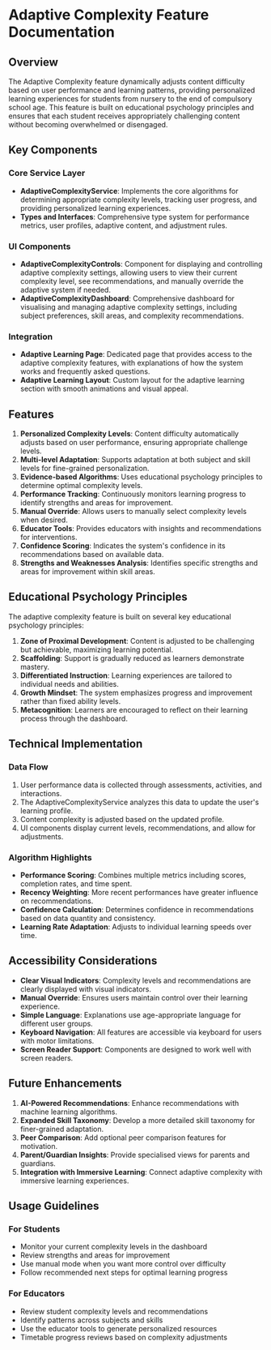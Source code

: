 # Adaptive Complexity Feature Documentation

## Overview

The Adaptive Complexity feature dynamically adjusts content difficulty based on user performance and learning patterns, providing personalized learning experiences for students from nursery to the end of compulsory school age. This feature is built on educational psychology principles and ensures that each student receives appropriately challenging content without becoming overwhelmed or disengaged.

## Key Components

### Core Service Layer

- **AdaptiveComplexityService**: Implements the core algorithms for determining appropriate complexity levels, tracking user progress, and providing personalized learning experiences.
- **Types and Interfaces**: Comprehensive type system for performance metrics, user profiles, adaptive content, and adjustment rules.

### UI Components

- **AdaptiveComplexityControls**: Component for displaying and controlling adaptive complexity settings, allowing users to view their current complexity level, see recommendations, and manually override the adaptive system if needed.
- **AdaptiveComplexityDashboard**: Comprehensive dashboard for visualising and managing adaptive complexity settings, including subject preferences, skill areas, and complexity recommendations.

### Integration

- **Adaptive Learning Page**: Dedicated page that provides access to the adaptive complexity features, with explanations of how the system works and frequently asked questions.
- **Adaptive Learning Layout**: Custom layout for the adaptive learning section with smooth animations and visual appeal.

## Features

1. **Personalized Complexity Levels**: Content difficulty automatically adjusts based on user performance, ensuring appropriate challenge levels.
2. **Multi-level Adaptation**: Supports adaptation at both subject and skill levels for fine-grained personalization.
3. **Evidence-based Algorithms**: Uses educational psychology principles to determine optimal complexity levels.
4. **Performance Tracking**: Continuously monitors learning progress to identify strengths and areas for improvement.
5. **Manual Override**: Allows users to manually select complexity levels when desired.
6. **Educator Tools**: Provides educators with insights and recommendations for interventions.
7. **Confidence Scoring**: Indicates the system's confidence in its recommendations based on available data.
8. **Strengths and Weaknesses Analysis**: Identifies specific strengths and areas for improvement within skill areas.

## Educational Psychology Principles

The adaptive complexity feature is built on several key educational psychology principles:

1. **Zone of Proximal Development**: Content is adjusted to be challenging but achievable, maximizing learning potential.
2. **Scaffolding**: Support is gradually reduced as learners demonstrate mastery.
3. **Differentiated Instruction**: Learning experiences are tailored to individual needs and abilities.
4. **Growth Mindset**: The system emphasizes progress and improvement rather than fixed ability levels.
5. **Metacognition**: Learners are encouraged to reflect on their learning process through the dashboard.

## Technical Implementation

### Data Flow

1. User performance data is collected through assessments, activities, and interactions.
2. The AdaptiveComplexityService analyzes this data to update the user's learning profile.
3. Content complexity is adjusted based on the updated profile.
4. UI components display current levels, recommendations, and allow for adjustments.

### Algorithm Highlights

- **Performance Scoring**: Combines multiple metrics including scores, completion rates, and time spent.
- **Recency Weighting**: More recent performances have greater influence on recommendations.
- **Confidence Calculation**: Determines confidence in recommendations based on data quantity and consistency.
- **Learning Rate Adaptation**: Adjusts to individual learning speeds over time.

## Accessibility Considerations

- **Clear Visual Indicators**: Complexity levels and recommendations are clearly displayed with visual indicators.
- **Manual Override**: Ensures users maintain control over their learning experience.
- **Simple Language**: Explanations use age-appropriate language for different user groups.
- **Keyboard Navigation**: All features are accessible via keyboard for users with motor limitations.
- **Screen Reader Support**: Components are designed to work well with screen readers.

## Future Enhancements

1. **AI-Powered Recommendations**: Enhance recommendations with machine learning algorithms.
2. **Expanded Skill Taxonomy**: Develop a more detailed skill taxonomy for finer-grained adaptation.
3. **Peer Comparison**: Add optional peer comparison features for motivation.
4. **Parent/Guardian Insights**: Provide specialised views for parents and guardians.
5. **Integration with Immersive Learning**: Connect adaptive complexity with immersive learning experiences.

## Usage Guidelines

### For Students

- Monitor your current complexity levels in the dashboard
- Review strengths and areas for improvement
- Use manual mode when you want more control over difficulty
- Follow recommended next steps for optimal learning progress

### For Educators

- Review student complexity levels and recommendations
- Identify patterns across subjects and skills
- Use the educator tools to generate personalized resources
- Timetable progress reviews based on complexity adjustments
